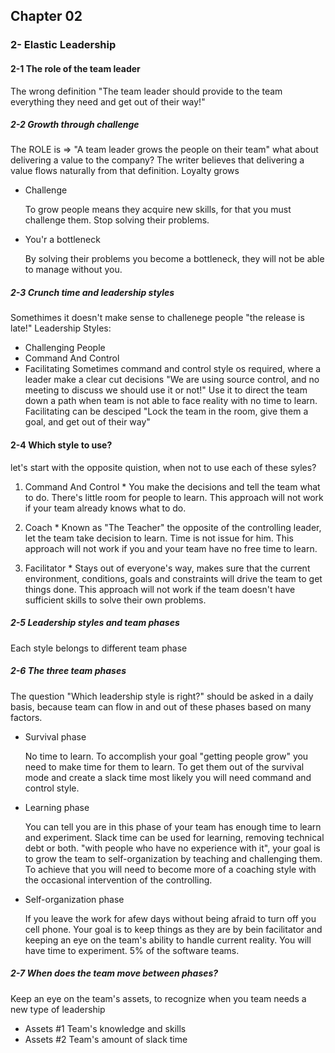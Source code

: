 ## Chapter 02

### 2- Elastic Leadership

#### 2-1 The role of the team leader
The wrong definition "The team leader should provide to the team everything they need and get out of their way!"
    
##### 2-2 Growth through challenge
The ROLE is => "A team leader grows the people on their team"
what about delivering a value to the company? The writer believes that delivering a value flows naturally from that definition.
Loyalty grows

* Challenge

  To grow people means they acquire new skills, for that you must challenge them. Stop solving their problems.
* You'r a bottleneck

  By solving their problems you become a bottleneck, they will not be able to manage without you.
    
##### 2-3 Crunch time and leadership styles
Somethimes it doesn't make sense to challenege people "the release is late!"
Leadership Styles:
  * Challenging People
  * Command And Control
  * Facilitating
Sometimes command and control style os required, where a leader make a clear cut decisions 
"We are using source control, and no meeting to discuss we should use it or not!"
Use it to direct the team down a path when team is not able to face reality with no time to learn.
Facilitating can be desciped "Lock the team in the room, give them a goal, and get out of their way"

#### 2-4 Which style to use?
let's start with the opposite quistion, when not to use each of these syles?

  1. Command And Control
    * You make the decisions and tell the team what to do. There's little room for people to learn.
    This approach will not work if your team already knows what to do.
  
  2. Coach
    * Known as "The Teacher" the opposite of the controlling leader, let the team take decision to learn.
    Time is not issue for him.
    This approach will not work if you and your team have no free time to learn.
  
  3. Facilitator
    * Stays out of everyone's way, makes sure that the current environment, conditions, goals and constraints will drive the team
    to get things done.
    This approach will not work if the team doesn't have sufficient skills to solve their own problems.

##### 2-5 Leadership styles and team phases
Each style belongs to different team phase

##### 2-6 The three team phases
The question "Which leadership style is right?" should be asked in a daily basis, because team can flow in and out of these phases based on many factors.

* Survival phase

  No time to learn. To accomplish your goal "getting people grow" you need to make time for them to learn. To get them out of the survival mode and create a slack time  most likely you will need command and control style.

* Learning phase

  You can tell you are in this phase of your team has enough time to learn and experiment.
  Slack time can be used for learning, removing technical debt or both.
  "with people who have no experience with it", your goal is to grow the team to self-organization by teaching and challenging them.
  To achieve that you will need to become more of a coaching style with the occasional intervention of the controlling.

* Self-organization phase

  If you leave the work for afew days without being afraid to turn off you cell phone.
  Your goal is to keep things as they are by bein facilitator and keeping an eye on the team's ability to handle current reality. 
  You will have time to experiment. 5% of the software teams.

##### 2-7 When does the team move between phases?
Keep an eye on the team's assets, to recognize when you team needs a new type of leadership
* Assets #1 Team's knowledge and skills
* Assets #2 Team's amount of slack time

